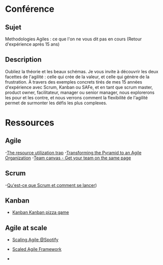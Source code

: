 # Conférence

## Sujet

Methodologies Agiles : ce que l'on ne vous dit pas en cours (Retour d'expérience après 15 ans)

## Description

Oubliez la théorie et les beaux schémas. Je vous invite à découvrir les deux facettes de l'agilité : celle qui crée de la valeur, et celle qui génère de la frustration. À travers des exemples concrets tirés de mes 15 années d'expérience avec Scrum, Kanban ou SAFe, et en tant que scrum master, product owner, facilitateur, manager ou senior manager, nous explorerons les pour et les contre, et nous verrons comment la flexibilité de l'agilité permet de surmonter les défis les plus complexes.

# Ressources

## Agile
-[The resource utilization trap](https://www.youtube.com/watch?v=CostXs2p6r0)
-[Transforming the Pyramid to an Agile Organization](https://www.youtube.com/watch?v=-tTAfrpjKvQ)
-[Team canvas - Get your team on the same page](https://theteamcanvas.com/)

## Scrum
-[Qu'est-ce que Scrum et comment se lancer](https://www.atlassian.com/fr/agile/scrum))

## Kanban 
- [Kanban Kanban pizza game](https://www.agile42.com/en/agile-teams/kanban-pizza-game)

## Agile at scale
- [Scaling Agile @Spotify](https://blog.crisp.se/wp-content/uploads/2012/11/SpotifyScaling.pdf)
- [Scaled Agile Framework](https://framework.scaledagile.com/)

- []()

